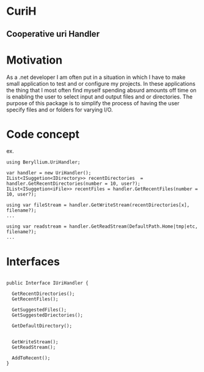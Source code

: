 # CuriH
## **C**ooperative **uri H**andler
# Motivation
As a .net developer I am often put in a situation in which I have to make small application to test and or configure my projects. 
In these applications the thing that I most often find myself spending absurd amounts off time on is enabling the user to select input and output files and or directories. 
The purpose of this package is to simplify the process of having the user specify files and or folders for varying I/O.


# Code concept 
ex. 


~~~
using Beryllium.UriHandler;

var handler = new UriHandler();
IList<ISuggetion<IDirectory>> recentDirectories  = handler.GetRecentDirectories(number = 10, user?);
IList<ISuggetion<iFile>> recentFiles = handler.GetRecentFiles(number = 10, user?);

using var fileStream = handler.GetWriteStream(recentDirectories[x], filename?);
...

using var readstream = handler.GetReadStream(DefaultPath.Home|tmp|etc, filename?);
...

~~~



# Interfaces

~~~

public Interface IUriHandler {

  GetRecentDirectories();
  GetRecentFiles();

  GetSuggestedFiles();
  GetSuggestedDriectories();

  GetDefaultDirectory();


  GetWriteStream();
  GetReadStream();

  AddToRecent();
}

~~~
